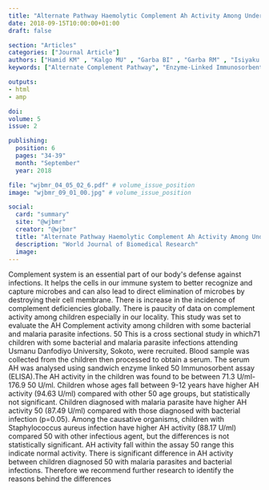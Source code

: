 ```yaml
---
title: "Alternate Pathway Haemolytic Complement Ah Activity Among Under 12 50 Years Children With Some Bacterial and Malaria Parasite Infections"
date: 2018-09-15T10:00:00+01:00
draft: false

section: "Articles"
categories: ["Journal Article"]
authors: ["Hamid KM" , "Kalgo MU" , "Garba BI" , "Garba RM" , "Isiyaku A" , "Raji HY" , "Tukur BM"]
keywords: ["Alternate Complement Pathway", "Enzyme-Linked Immunosorbent Assay", "Immunity", "Immune System", "Innate"]

outputs: 
- html
- amp

doi:
volume: 5
issue: 2

publishing:
  position: 6
  pages: "34-39"
  month: "September"
  year: 2018

file: "wjbmr_04_05_02_6.pdf" # volume_issue_position
image: "wjbmr_09_01_00.jpg" # volume_issue_position

social:
  card: "summary"
  site: "@wjbmr"
  creator: "@wjbmr"
  title: "Alternate Pathway Haemolytic Complement Ah Activity Among Under 12 50 Years Children With Some Bacterial and Malaria Parasite Infections"
  description: "World Journal of Biomedical Research"
  image:
---
```

Complement system is an essential part of our body's defense against infections. It helps the cells in our
immune system to better recognize and capture microbes and can also lead to direct elimination of microbes by
destroying their cell membrane. There is increase in the incidence of complement deficiencies globally. There
is paucity of data on complement activity among children especially in our locality. This study was set to
evaluate the AH Complement activity among children with some bacterial and malaria parasite infections. 50
This is a cross sectional study in which71 children with some bacterial and malaria parasite infections
attending Usmanu Danfodiyo University, Sokoto, were recruited. Blood sample was collected from the children
then processed to obtain a serum. The serum AH was analysed using sandwich enzyme linked 50
Immunosorbent assay (ELISA).The AH activity in the children was found to be between 71.3 U/ml-176.9 50
U/ml. Children whose ages fall between 9-12 years have higher AH activity (94.63 U/ml) compared with other 50
age groups, but statistically not significant. Children diagnosed with malaria parasite have higher AH activity 50
(87.49 U/ml) compared with those diagnosed with bacterial infection (p=0.05). Among the causative
organisms, children with Staphylococcus aureus infection have higher AH activity (88.17 U/ml) compared 50
with other infectious agent, but the differences is not statistically significant. AH activity fall within the assay 50
range this indicate normal activity. There is significant difference in AH activity between children diagnosed 50
with malaria parasites and bacterial infections. Therefore we recommend further research to identify the
reasons behind the differences